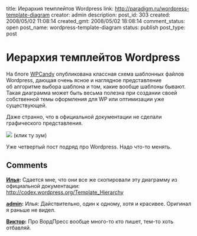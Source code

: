 title: Иерархия темплейтов Wordpress
link: http://paradigm.ru/wordpress-template-diagram
creator: admin
description:
post_id: 303
created: 2008/05/02 11:08:14
created_gmt: 2008/05/02 18:08:14
comment_status: open
post_name: wordpress-template-diagram
status: publish
post_type: post

# Иерархия темплейтов Wordpress

На блоге [WPCandy](http://wpcandy.com/) опубликована классная схема шаблонных файлов Wordpress, дающая очень ясное и наглядное представление об алгоритме выбора шаблона и том, какие вообще шаблоны бывают. Такая диаграмма может быть весьма полезна при создании своей собственной темы оформления для WP или оптимизации уже существующей.

Даже странно, что в официальной документации не сделали графического представления.

[![](/media/wp-diagram-preview.jpg)](http://wpcandy.com/mint/pepper/orderedlist/downloads/download.php?file=http%3A//wpcandy.com/wp-content/uploads/2008/04/wp-diagram.jpg)
(клик ту зум)

Уже четвертый пост подряд про Wordpress. Надо что-то менять.

## Comments

**[Илья](#655 "2008/05/02 14:23:23"):** Сдается мне, что они все же скопировали эту диаграмму из официальной документации: http://codex.wordpress.org/Template_Hierarchy

**[admin](#656 "2008/05/02 14:36:09"):** Илья: Дайствительно, один к одному, хотя и красивее. Оригинал я раньше не видел.

**[Виктор](#713 "2008/05/08 04:15:39"):** Про ВордПресс вообще много-то кто пишет, тем-то хоть отбавляй.

